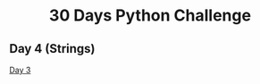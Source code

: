 <h1 align="center">30 Days Python Challenge</h1>
<h2>Day 4 (Strings)</h1>

<a href="Day3.md">Day 3</a>
